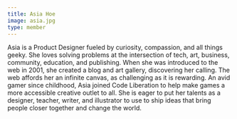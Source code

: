 ```yaml
---
title: Asia Hoe
image: asia.jpg
type: member
---
```


Asia is a Product Designer fueled by curiosity, compassion, and all things geeky. She loves solving problems at the intersection of tech, art, business, community, education, and publishing. When she was introduced to the web in 2001, she created a blog and art gallery, discovering her calling. The web affords her an infinite canvas, as challenging as it is rewarding. An avid gamer since childhood, Asia joined Code Liberation to help make games a more accessible creative outlet to all. She is eager to put her talents as a designer, teacher, writer, and illustrator to use to ship ideas that bring people closer together and change the world.
